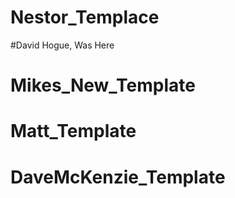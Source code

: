 # Nestor_Templace
#David Hogue, Was Here
# Mikes_New_Template
# Matt_Template
# DaveMcKenzie_Template
